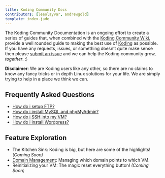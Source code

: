 ```yaml
---
title: Koding Community Docs
contributors: [leeolayvar, andrewgold]
template: index.jade
---
```



The Koding Community Documentation is an ongoing effort to create a series
of guides that, when combined with the
[Koding Community Wiki](https://github.com/koding/docs/wiki),
provide a well rounded guide to making the best use of
[Koding](https://koding.com) as possible.
If you have any requests, issues, or something doesn’t quite make sense
then please
[submit an issue](https://github.com/koding/docs/issues/new)
and we can help the Koding community grow, *together*. :)


**Disclaimer**: We are Koding users like any other, so there are no claims to
know any fancy tricks or in depth Linux solutions for your life. We are
simply trying to help in a place we think we can.



<a name="frequently-asked-questions" class="anchor"></a>
## Frequently Asked Questions

- [How do i setup FTP?](guides/setting-up-ftp/)
- [How do i install MySQL and phpMyAdmin?](guides/installing-mysql-phpmyadmin/)
- [How do i SSH into my VM?](guides/ssh-into-your-vm/)
- [How do i install Wordpress?](guides/installing-wordpress/)



<a name="feature-exploration" class="anchor"></a>
## Feature Exploration

- The Kitchen Sink: Koding is big, but here are some of the highlights! *(Coming Soon)*
- [Domain Management](guides/domain-management/): Managing which domain points to which VM.
- Reinitializing your VM: The magic reset everything button! *(Coming Soon)*

